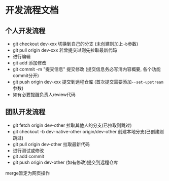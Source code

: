 # 开发流程文档

## 个人开发流程

- git checkout dev-xxx 切换到自己的分支 (未创建则加上`-b`参数)
- git pull origin dev-xxx 若曾提交过则先拉取最新代码
- 进行编辑
- git add 添加修改
- git commit -m "提交信息" 提交修改 (提交信息务必写清内容概要, 各个功能commit分开)
- git push origin dev-xxx 提交到远程仓库 (首次提交需要添加`--set-upstream`参数)
- 如有必要提醒负责人review代码

## 团队开发流程

- git fetch origin dev-other 拉取其他人的分支(已拉取则跳过)
- git checkout -b dev-native-other origin/dev-other 创建本地分支(已创建则跳过)
- git pull origin dev-other 拉取最新代码
- 进行测试或修改
- git add commit
- git push origin dev-other (如有修改)提交到远程仓库

merge暂定为网页操作
